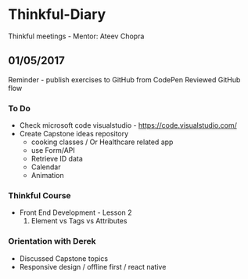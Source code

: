 # Thinkful-Diary
Thinkful meetings - Mentor: Ateev Chopra

## 01/05/2017

Reminder - publish exercises to GitHub from CodePen
Reviewed GitHub flow 

### To Do

* Check microsoft code visualstudio - https://code.visualstudio.com/
* Create Capstone ideas repository 
	* cooking classes / Or Healthcare related app
	* use Form/API
	* Retrieve ID data
	* Calendar
	* Animation

### Thinkful Course

* Front End Development - Lesson 2
	1. Element vs Tags vs Attributes

### Orientation with Derek

- Discussed Capstone topics
- Responsive design / offline first / react native
